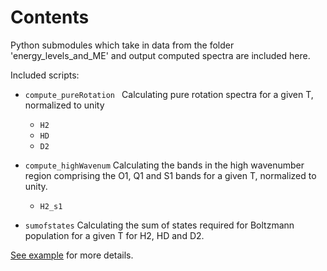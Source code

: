 # Contents

Python submodules which take in data from the folder 'energy_levels_and_ME' and
output computed spectra are included here.

Included scripts:

 - `compute_pureRotation ` Calculating pure rotation spectra for a given T,
   normalized to unity
    - `H2`
    - `HD`
    - `D2`


 - `compute_highWavenum` Calculating the bands in the high wavenumber region
 comprising the O1, Q1 and S1 bands for a given T, normalized to unity.
    - `H2_s1`

 - `sumofstates` Calculating the sum of states required for Boltzmann population
 for a given T for H2, HD and D2.

[See example]() for more details.
